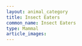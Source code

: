 ```yaml
---
layout: animal_category
title: Insect Eaters
common_name: Insect Eaters
type: Mammal
article_images: 
---
```


